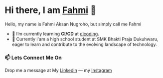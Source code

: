 # Hi there, I am <a href="https://www.linkedin.com/in/fahmi-aksan-nugroho-090b452a2/">Fahmi</a> 👋

Hello, my name is Fahmi Aksan Nugroho, but simply call me Fahmi

- 🌱 I’m currently learning <b>CI/CD</b> at <a href="dicoding.com">dicoding</a>.
- 🏫 Currently i'am a high school student at SMK Bhakti Praja Dukuhwaru, eager to learn and contribute to the evolving landscape of technology.

### 📫 Lets Connect Me On
Drop me a message at
My <a href="https://www.linkedin.com/in/fahmi-aksan-nugroho-090b452a2/">Linkedin</a> — my <a href="https://www.instagram.com/fahmi_aksan_nugroho/">Instagram</a>
